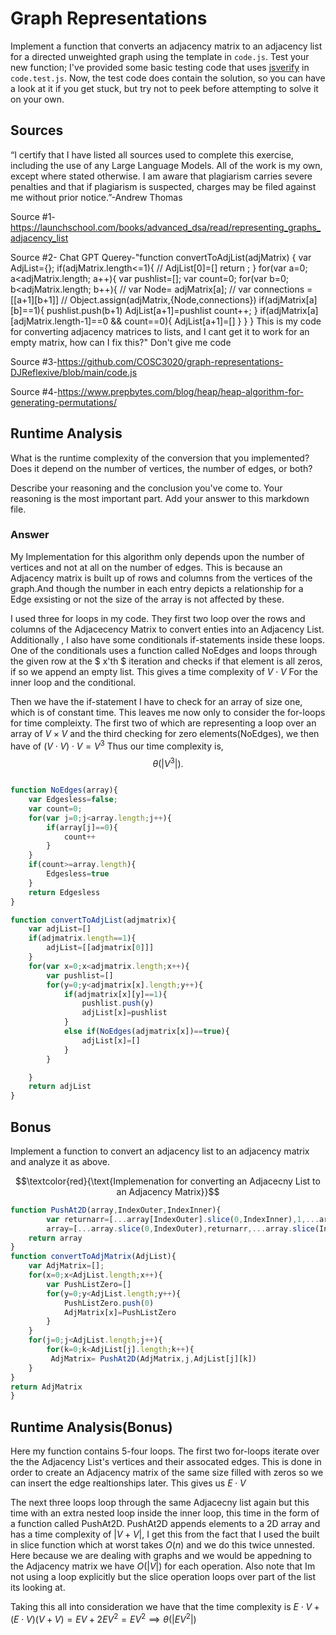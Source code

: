 # Graph Representations

Implement a function that converts an adjacency matrix to an adjacency list for
a directed unweighted graph using the template in `code.js`. Test your new
function; I've provided some basic testing code that uses
[jsverify](https://jsverify.github.io/) in `code.test.js`. Now, the test code
does contain the solution, so you can have a look at it if you get stuck, but
try not to peek before attempting to solve it on your own.

## Sources

“I certify that I have listed all sources used to complete this exercise, including the use
of any Large Language Models. All of the work is my own, except where stated
otherwise. I am aware that plagiarism carries severe penalties and that if plagiarism is
suspected, charges may be filed against me without prior notice.”-Andrew Thomas

Source #1-https://launchschool.com/books/advanced_dsa/read/representing_graphs_adjacency_list

Source #2-  Chat GPT Querey-"function convertToAdjList(adjMatrix) { var AdjList={}; if(adjMatrix.length<=1){ // AdjList[0]=[] return ; } for(var a=0; a<adjMatrix.length; a++){ var pushlist=[]; var count=0; for(var b=0; b<adjMatrix.length; b++){ // var Node= adjMatrix[a]; // var connections =[[a+1][b+1]] // Object.assign(adjMatrix,{Node,connections}) if(adjMatrix[a][b]==1){ pushlist.push(b+1) AdjList[a+1]=pushlist count++; } if(adjMatrix[a][adjMatrix.length-1]==0 && count==0){ AdjList[a+1]=[] } } } This is my code for converting adjacency matrices to lists, and I cant get it to work for an empty matrix, how can I fix this?" Don't give me code

Source #3-https://github.com/COSC3020/graph-representations-DJReflexive/blob/main/code.js

Source #4-https://www.prepbytes.com/blog/heap/heap-algorithm-for-generating-permutations/



## Runtime Analysis

What is the runtime complexity of the conversion that you implemented? Does it
depend on the number of vertices, the number of edges, or both?

Describe your reasoning and the conclusion you've come to. Your reasoning is the
most important part. Add your answer to this markdown file.
### Answer

My Implementation for this algorithm only depends upon the number of vertices and not at all on the number of edges. This is because an Adjacency matrix is built up of rows and columns from the vertices of the graph.And though the number in each entry depicts a relationship for a Edge exsisting or not the size of the array is not affected by these.


I used three for loops in my code. They first two loop over the rows and columns of the Adjacecency Matrix to convert enties into an Adjacency List. Additionally , I also have some conditionals if-statements inside these loops. One of the conditionals uses a function called NoEdges and loops through the given row at the $ x'th $ iteration and checks if that element is all zeros, if so we append an empty list. This gives a time complexity of $V \cdot V$ For the inner loop and the conditional.

 Then we have the if-statement I have to check for an array of size one, which is of constant time. This leaves me now only to consider the for-loops for time compleixty. The first two of which are representing a loop over an array of $V \times V$ and the third checking for zero elements(NoEdges), we then have  of $(V\cdot V)\cdot V=V^3$ Thus our time complexity is, $$\theta(|V^3|).$$ 

```Javascript

function NoEdges(array){
    var Edgesless=false;
    var count=0;
    for(var j=0;j<array.length;j++){
        if(array[j]==0){
            count++
        }
    }
    if(count>=array.length){
        Edgesless=true
    }
    return Edgesless
}

function convertToAdjList(adjmatrix){
    var adjList=[]
    if(adjmatrix.length==1){
        adjList=[[adjmatrix[0]]]
    }
    for(var x=0;x<adjmatrix.length;x++){
        var pushlist=[]
        for(y=0;y<adjmatrix[x].length;y++){
            if(adjmatrix[x][y]==1){
                pushlist.push(y)
                adjList[x]=pushlist
            }
            else if(NoEdges(adjmatrix[x])==true){
                adjList[x]=[]
            }
        }

    }
    return adjList
}
```


## Bonus

Implement a function to convert an adjacency list to an adjacency matrix and
analyze it as above.

$$\textcolor{red}{\text{Implemenation for converting an Adjacecny List to an Adjacency Matrix}}$$
```Javascript
function PushAt2D(array,IndexOuter,IndexInner){
        var returnarr=[...array[IndexOuter].slice(0,IndexInner),1,...array[IndexOuter].slice(IndexInner+1)]
        array=[...array.slice(0,IndexOuter),returnarr,...array.slice(IndexOuter+1)];
    return array
}
function convertToAdjMatrix(AdjList){
    var AdjMatrix=[];
    for(x=0;x<AdjList.length;x++){
        var PushListZero=[]
        for(y=0;y<AdjList.length;y++){
            PushListZero.push(0)
            AdjMatrix[x]=PushListZero
        }
    }
    for(j=0;j<AdjList.length;j++){
        for(k=0;k<AdjList[j].length;k++){
         AdjMatrix= PushAt2D(AdjMatrix,j,AdjList[j][k])
    }
}
return AdjMatrix
}
```
## Runtime Analysis(Bonus)
Here my function contains 5-four loops. The first two for-loops iterate over the the Adjacency List's vertices and their assocated edges. This is done in order to create an Adjacency matrix of the same size filled with zeros so we can insert the edge realtionships later. This gives us $E\cdot V$

The next three loops loop through the same Adjacecny list again but this time with an extra nested loop inside the inner loop, this time in the form of a function called PushAt2D. PushAt2D appends elements to a 2D array and has a time complexity of $|V+V|$, I get this from the fact that I used the built in slice function which at worst takes $O(n)$ and we do this twice unnested. Here because we are dealing with graphs and we would be appedning to the Adjacency matrix we have $O(|V|)$ for each operation. Also note that Im not using a loop explicitly but the slice operation loops over part of the list its looking at.

Taking this all into consideration we have that the time complexity is $E\cdot V+(E\cdot V)(V+V)=EV+2EV^2=EV^2\implies \theta(|EV^2|)$
